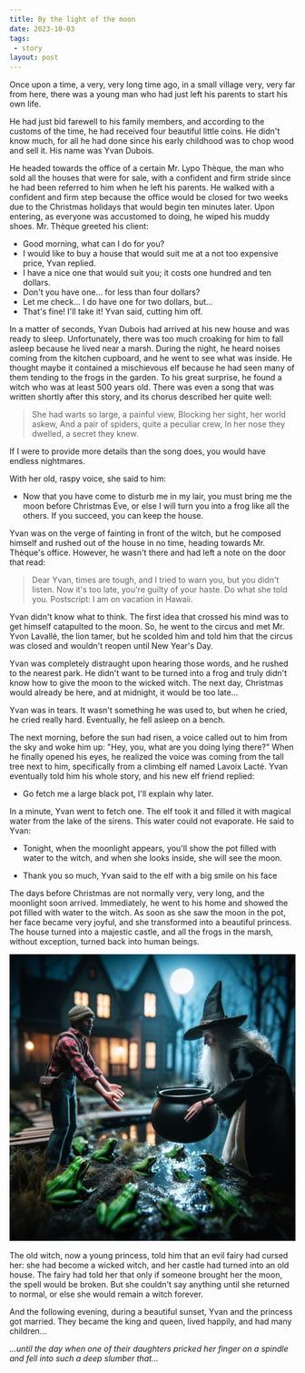 ```yaml
---
title: By the light of the moon
date: 2023-10-03
tags:
 - story
layout: post
---
```


Once upon a time, a very, very long time ago, in a small village very, very far from here, there was a young man who had just left his parents to start his own life.

He had just bid farewell to his family members, and according to the customs of the time, he had received four beautiful little coins. He didn't know much, for all he had done since his early childhood was to chop wood and sell it. His name was Yvan Dubois.

He headed towards the office of a certain Mr. Lypo Thèque, the man who sold all the houses that were for sale, with a confident and firm stride since he had been referred to him when he left his parents. He walked with a confident and firm step because the office would be closed for two weeks due to the Christmas holidays that would begin ten minutes later. Upon entering, as everyone was accustomed to doing, he wiped his muddy shoes. Mr. Thèque greeted his client:

- Good morning, what can I do for you?
- I would like to buy a house that would suit me at a not too expensive price, Yvan replied.
- I have a nice one that would suit you; it costs one hundred and ten dollars.
- Don't you have one... for less than four dollars?
- Let me check... I do have one for two dollars, but...
- That's fine! I'll take it! Yvan said, cutting him off.

In a matter of seconds, Yvan Dubois had arrived at his new house and was ready to sleep. Unfortunately, there was too much croaking for him to fall asleep because he lived near a marsh. During the night, he heard noises coming from the kitchen cupboard, and he went to see what was inside. He thought maybe it contained a mischievous elf because he had seen many of them tending to the frogs in the garden. To his great surprise, he found a witch who was at least 500 years old. There was even a song that was written shortly after this story, and its chorus described her quite well:

> She had warts so large, a painful view,
> Blocking her sight, her world askew,
> And a pair of spiders, quite a peculiar crew,
> In her nose they dwelled, a secret they knew.

If I were to provide more details than the song does, you would have endless nightmares.

With her old, raspy voice, she said to him:

- Now that you have come to disturb me in my lair, you must bring me the moon before Christmas Eve, or else I will turn you into a frog like all the others. If you succeed, you can keep the house.

Yvan was on the verge of fainting in front of the witch, but he composed himself and rushed out of the house in no time, heading towards Mr. Thèque's office. However, he wasn't there and had left a note on the door that read:

> Dear Yvan, times are tough, and I tried to warn you, but you didn't listen. Now it's too late, you're guilty of your haste. Do what she told you.
> Postscript: I am on vacation in Hawaii.

Yvan didn't know what to think. The first idea that crossed his mind was to get himself catapulted to the moon. So, he went to the circus and met Mr. Yvon Lavallé, the lion tamer, but he scolded him and told him that the circus was closed and wouldn't reopen until New Year's Day.

Yvan was completely distraught upon hearing those words, and he rushed to the nearest park. He didn't want to be turned into a frog and truly didn't know how to give the moon to the wicked witch. The next day, Christmas would already be here, and at midnight, it would be too late...

Yvan was in tears. It wasn't something he was used to, but when he cried, he cried really hard. Eventually, he fell asleep on a bench.

The next morning, before the sun had risen, a voice called out to him from the sky and woke him up: "Hey, you, what are you doing lying there?" When he finally opened his eyes, he realized the voice was coming from the tall tree next to him, specifically from a climbing elf named Lavoix Lacté. Yvan eventually told him his whole story, and his new elf friend replied:

- Go fetch me a large black pot, I'll explain why later.

In a minute, Yvan went to fetch one. The elf took it and filled it with magical water from the lake of the sirens. This water could not evaporate. He said to Yvan:

- Tonight, when the moonlight appears, you'll show the pot filled with water to the witch, and when she looks inside, she will see the moon.

- Thank you so much, Yvan said to the elf with a big smile on his face

The days before Christmas are not normally very, very long, and the moonlight soon arrived. Immediately, he went to his home and showed the pot filled with water to the witch. As soon as she saw the moon in the pot, her face became very joyful, and she transformed into a beautiful princess. The house turned into a majestic castle, and all the frogs in the marsh, without exception, turned back into human beings.

![DALL-E 3 render](./by-the-light-of-the-moon.png)

The old witch, now a young princess, told him that an evil fairy had cursed her: she had become a wicked witch, and her castle had turned into an old house. The fairy had told her that only if someone brought her the moon, the spell would be broken. But she couldn't say anything until she returned to normal, or else she would remain a witch forever.

And the following evening, during a beautiful sunset, Yvan and the princess got married. They became the king and queen, lived happily, and had many children...

*...until the day when one of their daughters pricked her finger on a spindle and fell into such a deep slumber that...*
